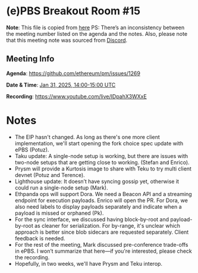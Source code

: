 # (e)PBS Breakout Room #15

**Note**: This file is copied from [here](https://hackmd.io/@ttsao/epbs-breakout-16)
PS: There’s an inconsistency between the meeting number listed on the agenda and the notes. Also, please note that this meeting note was sourced from [Discord](https://discord.com/channels/595666850260713488/874767108809031740/1334900847443837110).

## Meeting Info

**Agenda**: https://github.com/ethereum/pm/issues/1269

**Date & Time**: [Jan 31, 2025, 14:00-15:00 UTC](https://www.timeanddate.com/worldclock/converter.html?iso=20240213T140000&p1=1440&p2=37&p3=136&p4=237&p5=923&p6=204&p7=671&p8=16&p9=41&p10=107&p11=28)

**Recording**: https://www.youtube.com/live/IDpahX3WXxE

# Notes

- The EIP hasn't changed. As long as there's one more client implementation, we'll start opening the fork choice spec update with ePBS (Potuz).
- Taku update: A single-node setup is working, but there are issues with two-node setups that are getting close to working. (Stefan and Enrico).
- Prysm will provide a Kurtosis image to share with Teku to try multi client devnet (Potuz and Terence).
- Lighthouse update: It doesn’t have syncing gossip yet, otherwise it could run a single-node setup (Mark).
- Ethpanda ops will support Dora. We need a Beacon API and a streaming endpoint for execution payloads. Enrico will open the PR. For Dora, we also need labels to display payloads separately and indicate when a payload is missed or orphaned (Pk).
- For the sync interface, we discussed having block-by-root and payload-by-root as cleaner for serialization. For by-range, it's unclear which approach is better since blob sidecars are requested separately. Client feedback is needed.
- For the rest of the meeting, Mark discussed pre-conference trade-offs in ePBS. I won’t summarize that here—if you're interested, please check the recording.
- Hopefully, in two weeks, we'll have Prysm and Teku interop.
